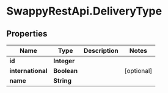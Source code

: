 # SwappyRestApi.DeliveryType

## Properties
Name | Type | Description | Notes
------------ | ------------- | ------------- | -------------
**id** | **Integer** |  | 
**international** | **Boolean** |  | [optional] 
**name** | **String** |  | 


